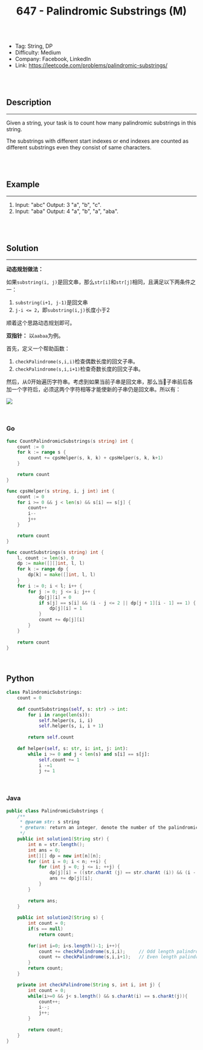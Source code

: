 # <center>647 - Palindromic Substrings (M)</center> 



<br></br>

* Tag: String, DP
* Difficulty: Medium
* Company: Facebook, LinkedIn
* Link: https://leetcode.com/problems/palindromic-substrings/

<br></br>



## Description
----
Given a string, your task is to count how many palindromic substrings in this string.

The substrings with different start indexes or end indexes are counted as different substrings even they consist of same characters.

<br></br>



## Example
----
1. Input: "abc" Output: 3 "a", "b", "c".
2. Input: "aba" Output: 4 "a", "b", "a", "aba".

<br></br>



## Solution
----
**动态规划做法：**

如果`substring(i, j)`是回文串，那么`str[i]`和`str[j]`相同，且满足以下两条件之一：
1. `substring(i+1, j-1)`是回文串
2. `j-i <= 2`，即`substring(i,j)`长度小于2

顺着这个思路动态规划即可。

**双指针：**
以`aabaa`为例。

首先，定义一个帮助函数：
1. `checkPalindrome(s,i,i)`检查偶数长度的回文子串。
2. `checkPalindrome(s,i,i+1)`检查奇数长度的回文子串。

然后，从0开始遍历字符串。考虑到如果当前子串是回文串，那么当子串前后各加一个字符后，必须这两个字符相等才能使新的子串仍是回文串。所以有：

![](./Images/palindromic_substrings.png)

<br>


### Go
```go
func CountPalindromicSubstrings(s string) int {
	count := 0
	for k := range s {
		count += cpsHelper(s, k, k) + cpsHelper(s, k, k+1)
	}

	return count
}

func cpsHelper(s string, i, j int) int {
	count := 0
	for i >= 0 && j < len(s) && s[i] == s[j] {
		count++
		i--
		j++
	}

	return count
}
```

```go
func countSubstrings(s string) int {
    l, count := len(s), 0
    dp := make([][]int, l, l)
    for k := range dp {
        dp[k] = make([]int, l, l)
    }
    for i := 0; i < l; i++ {
        for j := 0; j <= i; j++ {
            dp[j][i] = 0
            if s[j] == s[i] && (i - j <= 2 || dp[j + 1][i - 1] == 1) {
                dp[j][i] = 1
            }
            count += dp[j][i]
        }
    }
    
    return count
}
```

<br>


## Python
```python
class PalindromicSubstrings:
    count = 0
    
    def countSubstrings(self, s: str) -> int:
        for i in range(len(s)):
            self.helper(s, i, i)
            self.helper(s, i, i + 1)
        
        return self.count
    
    def helper(self, s: str, i: int, j: int):
        while i >= 0 and j < len(s) and s[i] == s[j]:
            self.count += 1
            i -=1
            j += 1
```

<br>


### Java
```java
public class PalindromicSubstrings {
	/**
     * @param str: s string
     * @return: return an integer, denote the number of the palindromic substrings
     */
    public int solution1(String str) {
        int n = str.length();
        int ans = 0;
        int[][] dp = new int[n][n];
        for (int i = 0; i < n; ++i) {
            for (int j = 0; j <= i; ++j) {
                dp[j][i] = ((str.charAt (j) == str.charAt (i)) && (i - j <= 2 || dp[j + 1][i - 1] == 1)) ? 1 : 0;
                ans += dp[j][i];
            }
        }
        
        return ans;
    }
    
    public int solution2(String s) {
    	int count = 0;
        if(s == null) 
            return count;
        
        for(int i=0; i<s.length()-1; i++){
            count += checkPalindrome(s,i,i);     // Odd length palindromic sub-string
            count += checkPalindrome(s,i,i+1);   // Even length palindromic sub-string
        }
        return count;
    }    

    private int checkPalindrome(String s, int i, int j) {
    	int count = 0;
        while(i>=0 && j< s.length() && s.charAt(i) == s.charAt(j)){
            count++;
            i--;
            j++;
        }
        
        return count;
    }
}
```